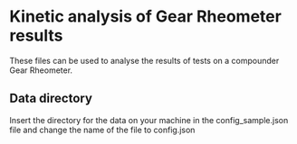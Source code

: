 Kinetic analysis of Gear Rheometer results
==========================================

These files can be used to analyse the results of tests on a compounder Gear Rheometer.

Data directory
--------------

Insert the directory for the data on your machine in the config_sample.json file and change the name of the file to config.json
